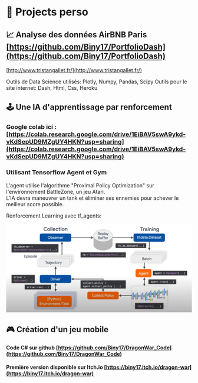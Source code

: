 # 🚀 Projects perso


## 📈 Analyse des données AirBNB Paris [https://github.com/Biny17/PortfolioDash](https://github.com/Biny17/PortfolioDash)
[http://www.tristangallet.fr/](http://www.tristangallet.fr/)

Outils de Data Science utilisés: Plotly, Numpy, Pandas, Scipy
Outils pour le site internet: Dash, Html, Css, Heroku


## 🕹️ Une IA d'apprentissage par renforcement


### Google colab ici : [https://colab.research.google.com/drive/1EiBAV5swA9ykd-vKdSepUD9MZgUY4HKN?usp=sharing](https://colab.research.google.com/drive/1EiBAV5swA9ykd-vKdSepUD9MZgUY4HKN?usp=sharing)
### Utilisant Tensorflow Agent et Gym
L'agent utilise l'algorithme "Proximal Policy Optimization" sur l'environnement BattleZone, un jeu Atari.  
L'IA devra maneuvrer un tank et éliminer ses ennemies pour achever le meilleur score possible.


Renforcement Learning avec tf_agents:


![](RL_tensorflow.PNG)



## 🎮 Création d'un jeu mobile


#### Code C# sur github [https://github.com/Biny17/DragonWar_Code](https://github.com/Biny17/DragonWar_Code)
#### Première version disponible sur Itch.io [https://biny17.itch.io/dragon-war](https://biny17.itch.io/dragon-war)
